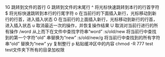 1G	跳转到文件的首行
G	跳转到文件的末尾行
^	将光标快速跳转到本行的行首字符 
$	将光标快速跳转到本行的行尾字符 
o	在当前行的下面插入新行，光标移动到新行的行首，进入插入状态 
O	在当前行的上面插入新行，光标移动到新行的行首，进入插入状态 
u	取消最近一次的操作，并恢复操作结果
U	取消对当前行进行的所有操作 
/word	从上而下在文件中查找字符串“word” 
:s/old/new	将当前行中查找到的第一个字符“old” 串替换为“new”
:s/old/new/g	将当前行中查找到的所有字符串“old” 替换为“new”
yy	复制整行
p	粘贴缓冲区中的内容
chmod -R 777 test	test文件夹下所有的目录加权限
